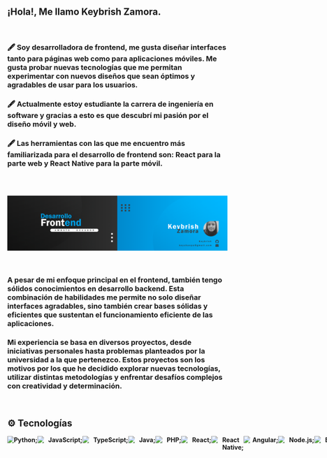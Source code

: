 </br>

## ¡Hola!, Me llamo Keybrish Zamora.

</br>

### 🖋️ Soy desarrolladora de frontend, me gusta diseñar interfaces tanto para páginas web como para aplicaciones móviles. Me gusta probar nuevas tecnologías que me permitan experimentar con nuevos diseños que sean óptimos y agradables de usar para los usuarios.
### 🖋️ Actualmente estoy estudiante la carrera de ingeniería en software y  gracias a esto es que descubrí mi pasión por el diseño móvil y web.
### 🖋️ Las herramientas con las que me encuentro más familiarizada para el desarrollo de frontend son: React para la parte web y React Native para la parte móvil.

</br>

</br>

![](/images/banner.png)


</br>

### A pesar de mi enfoque principal en el frontend, también tengo sólidos conocimientos en desarrollo backend. Esta combinación de habilidades me permite no solo diseñar interfaces agradables, sino también crear bases sólidas y eficientes que sustentan el funcionamiento eficiente de las aplicaciones.

### Mi experiencia se basa en diversos proyectos, desde iniciativas personales hasta problemas planteados por la universidad a la que pertenezco. Estos proyectos son los motivos por los que he decidido explorar nuevas tecnologías, utilizar distintas metodologías y enfrentar desafíos complejos con creatividad y determinación.

</br>

## ⚙️ Tecnologías

<div style="display: flex; flex-direction: row;">
    <img src="https://upload.wikimedia.org/wikipedia/commons/thumb/c/c3/Python-logo-notext.svg/1869px-Python-logo-notext.svg.png" width="15">
    <b>Python; </b>
    <img src="https://upload.wikimedia.org/wikipedia/commons/thumb/6/6a/JavaScript-logo.png/600px-JavaScript-logo.png" width="15">
    <b style="margin-left: 10px">JavaScript; </b>
    <img src="https://cdn.worldvectorlogo.com/logos/typescript-2.svg" width="15">
    <b style="margin-left: 10px">TypeScript; </b>
    <img src="https://cdn.icon-icons.com/icons2/2699/PNG/512/java_logo_icon_169577.png" width="15">
    <b style="margin-left: 10px">Java; </b>
    <img src="https://cdn.freebiesupply.com/logos/large/2x/php-1-logo-png-transparent.png" width="25">
    <b style="margin-left: 10px">PHP; </b>
    <img src="https://cdn.freebiesupply.com/logos/large/2x/react-1-logo-png-transparent.png" width="15">
    <b style="margin-left: 10px">React; </b>
    <img src="https://cdn.freebiesupply.com/logos/large/2x/react-1-logo-png-transparent.png" width="15">
    <b style="margin-left: 10px">React Native; </b>
    <img src="https://cdn.freebiesupply.com/logos/large/2x/angular-icon-1-logo-png-transparent.png" width="15">
    <b style="margin-left: 5px">Angular; </b>
    <img src="https://cdn-icons-png.flaticon.com/512/5968/5968322.png" width="15">
    <b style="margin-left: 10px">Node.js; </b>
    <img src="https://cdn.worldvectorlogo.com/logos/bootstrap-5-1.svg" width="15">
    <b style="margin-left: 10px">Bootstrap; </b>
    <img src="https://i.postimg.cc/vTkGR0jV/html5.png" width="15">
    <b style="margin-left: 10px">HTML; </b>
    <img src="https://upload.wikimedia.org/wikipedia/commons/thumb/6/62/CSS3_logo.svg/800px-CSS3_logo.svg.png" width="15">
    <b style="margin-left: 10px">CSS; </b>
    <img src="https://1000logos.net/wp-content/uploads/2020/08/MySQL-Logo.png" width="25">
    <b style="margin-left: 10px">MySQL; </b>
    <img src="https://cdn.freebiesupply.com/logos/large/2x/firebase-1-logo-png-transparent.png" width="15">
    <b style="margin-left: 10px">Firebase; </b>
    <img src="https://www.freeiconspng.com/thumbs/sql-server-icon-png/sql-server-icon-8.png" width="15">
    <b style="margin-left: 10px">SQL Server; </b>
    <img src="https://upload.wikimedia.org/wikipedia/commons/thumb/e/e1/Oracle_Corporation_logo.svg/2560px-Oracle_Corporation_logo.svg.png" width="25">
    <b style="margin-left: 10px">Oracle; </b>
    <img src="https://cdn.icon-icons.com/icons2/2415/PNG/512/mongodb_original_logo_icon_146424.png" width="15">
    <b style="margin-left: 10px">MongoDB; </b>
    <img src="https://seeklogo.com/images/J/jira-logo-C71F8C0324-seeklogo.com.png" width="15">
    <b style="margin-left: 10px">Jira; </b>
    <img src="https://brandslogos.com/wp-content/uploads/thumbs/asana-logo-vector.svg" width="15">
    <b style="margin-left: 10px">Asana; </b>
    <img src="https://seeklogo.com/images/T/trello-logo-CE7B690E34-seeklogo.com.png" width="15">
    <b style="margin-left: 10px">Trello; </b>
    <img src="https://seeklogo.com/images/C/clickup-symbol-logo-BB24230BBB-seeklogo.com.png" width="15">
    <b style="margin-left: 10px">ClickUp; </b>
    <img src="image.png" width="15">
    <b style="margin-left: 10px">Figma; </b>
    <img src="https://play-lh.googleusercontent.com/kaox1VteLsWAuNxPxhm8t4llaoyFhxzDjo9g4Hdf92bKdT_Sn6Yrdku6rApuc5ktirw" width="15">
    <b style="margin-left: 10px">Adobe XD; </b>
    <img src="https://cdn.pixabay.com/photo/2021/02/03/12/35/photoshop-5977809_1280.png" width="15">
    <b style="margin-left: 10px">Photoshop</b>
</div>

<!--
**Keybrish/keybrish** is a ✨ _special_ ✨ repository because its `README.md` (this file) appears on your GitHub profile.

Here are some ideas to get you started:

- 🔭 I’m currently working on ...
- 🌱 I’m currently learning ...
- 👯 I’m looking to collaborate on ...
- 🤔 I’m looking for help with ...
- 💬 Ask me about ...
- 📫 How to reach me: ...
- 😄 Pronouns: ...
- ⚡ Fun fact: ...
-->
